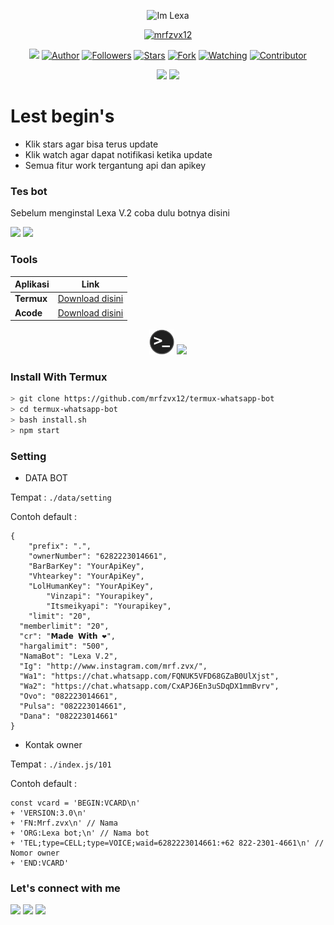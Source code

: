
<P align="center">
    <img alt="Im Lexa" src ="https://user-images.githubusercontent.com/72728486/108575146-e06e5280-734b-11eb-9268-b91b09e8b374.gif" width="180"

</P>

<p align="center">
<a href="https://github.com/mrfzvx12"><img title="mrfzvx12" src="https://img.shields.io/badge/github-Mrfzvx12-orange.svg?style=social&logo=github"></a>
</p>
<p align="center">
<img src="https://gpvc.arturio.dev/mrfzvx12" />
<a href="https://github.com/mrfzvx12"><img title="Author" src="https://img.shields.io/badge/Termux Whatsapp Bot-V2-orange?style=for-the-badge&logo=github"></a>
<a href="https://github.com/mrfzvx12/followers"><img title="Followers" src="https://img.shields.io/github/followers/mrfzvx12?label=Followers&style=social"></a>
<a href="https://github.com/mrfzvx12/im-lexa-v2/stargazers/"><img title="Stars" src="https://img.shields.io/github/stars/mrfzvx12/termux-whatsapp-bot?&style=social"></a>
<a href="https://github.com/mrfzvx12/im-lexa-v2/network/members"><img title="Fork" src="https://img.shields.io/github/forks/mrfzvx12/termux-whatsapp-bot?style=social"></a>
<a href="https://github.com/mrfzvx12/im-lexa-v2/watchers"><img title="Watching" src="https://img.shields.io/github/watchers/mrfzvx12/termux-whatsapp-bot?label=Watching&style=social"></a>
<a href="https://github.com/mrfzvx12/im-lexa-v2/watchers"><img title="Contributor" src="https://img.shields.io/github/contributors/mrfzvx12/termux-whatsapp-bot?logo=github&style=social"></a>
</p>
<p align="center">
<a href="https://github.com/mrfzvx12/im-lexa-v2"><img src="https://img.shields.io/github/repo-size/mrfzvx12/im-lexa-v2?label=Repo%20size&style=plastic"></a>
<a href="https://github.com/mrfzvx12/im-lexa-v2"><img src="https://img.shields.io/github/search/mrfzvx12/mrfzvx12/whatsapp?label=Search&style=plastic"></a>
</p>

# Lest begin's
* Klik stars agar bisa terus update
* Klik watch agar dapat notifikasi ketika update
* Semua fitur work tergantung api dan apikey

### Tes bot
Sebelum menginstal Lexa V.2 coba dulu botnya disini
<p>
<a href="https://chat.whatsapp.com/FQNUK5VFD68GZaB0UlXjst" target="blank"><img src="https://img.shields.io/badge/Grup Whatsapp 1-30302f?style=flat&logo=whatsapp" /></a>
<a href="https://chat.whatsapp.com/CxAPJ6En3uSDqDX1mmBvrv" target="blank"><img src="https://img.shields.io/badge/Grup Whatsapp 2-30302f?style=flat&logo=whatsapp" /></a>
</p>

### Tools
| Aplikasi | Link |
|--------|--------|
| **Termux** | [Download disini](https://play.google.com/store/apps/details?id=com.termux) |
| **Acode** | [Download disini](https://play.google.com/store/apps/details?id=com.foxdebug.acodefree) |
<p align="center">
  <div align="center">
 <code><img height="40" src="https://raw.githubusercontent.com/github/explore/80688e429a7d4ef2fca1e82350fe8e3517d3494d/topics/terminal/terminal.png"></code>
 <code><img height="40" src="https://user-images.githubusercontent.com/72728486/108440991-c9196180-7286-11eb-910e-d95691565ec8.png"></code>

  </div>
  </p>


### Install With Termux

```bash
> git clone https://github.com/mrfzvx12/termux-whatsapp-bot
> cd termux-whatsapp-bot
> bash install.sh
> npm start
```

### Setting
* DATA BOT

Tempat : ```./data/setting```

Contoh default :
```
{
	"prefix": ".",
	"ownerNumber": "6282223014661",
	"BarBarKey": "YourApiKey",
	"Vhtearkey": "YourApiKey",
	"LolHumanKey": "YourApiKey",
        "Vinzapi": "Yourapikey",
        "Itsmeikyapi": "Yourapikey",
	"limit": "20",
  "memberlimit": "20",
  "cr": "𝗠𝗮𝗱𝗲 𝗪𝗶𝘁𝗵 ❤️",
  "hargalimit": "500",
  "NamaBot": "Lexa V.2",
  "Ig": "http://www.instagram.com/mrf.zvx/",
  "Wa1": "https://chat.whatsapp.com/FQNUK5VFD68GZaB0UlXjst",
  "Wa2": "https://chat.whatsapp.com/CxAPJ6En3uSDqDX1mmBvrv",
  "Ovo": "082223014661",
  "Pulsa": "082223014661",
  "Dana": "082223014661"
}
```

* Kontak owner

Tempat : ```./index.js/101```

Contoh default :

```
const vcard = 'BEGIN:VCARD\n'
+ 'VERSION:3.0\n'
+ 'FN:Mrf.zvx\n' // Nama
+ 'ORG:Lexa bot;\n' // Nama bot
+ 'TEL;type=CELL;type=VOICE;waid=6282223014661:+62 822-2301-4661\n' // Nomor owner
+ 'END:VCARD' 
```

### Let's connect with me
<p>
<a href="http://wa.me/6282223014661" target="blank"><img src="https://img.shields.io/badge/Whatsapp-30302f?style=flat&logo=whatsapp" /></a>
<a href="http://www.instagram.com/mrf.zvx/" target="blank"><img src="https://img.shields.io/badge/Instagram-30302f?style=flat&logo=instagram" /></a>
<a href="https://www.facebook.com/profile.php?id=100028409167054" target="blank"><img src="https://img.shields.io/badge/Facebook-30302f?style=flat&logo=facebook" /></a>
</p>
